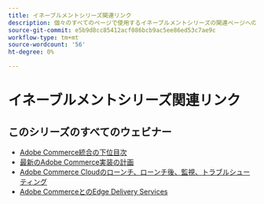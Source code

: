 ```yaml
---
title: イネーブルメントシリーズ関連リンク
description: 個々のすべてのページで使用するイネーブルメントシリーズの関連ページへのリンク
source-git-commit: e5b9d8cc85412acf086bcb9ac5ee86ed53c7ae9c
workflow-type: tm+mt
source-wordcount: '56'
ht-degree: 0%

---
```


# イネーブルメントシリーズ関連リンク

## このシリーズのすべてのウェビナー

* [Adobe Commerce統合の下位目次](../enablement-series/lower-total-cost-of-owership-commerce-integrations.md)
* [最新のAdobe Commerce実装の計画](../enablement-series/planning-the-modern-adobe-commerce-implementation.md)
* [Adobe Commerce Cloudのローンチ、ローンチ後、監視、トラブルシューティング](../enablement-series/launch-post-launch-monitoring-and-troubleshooting.md)
* [Adobe CommerceとのEdge Delivery Services](../enablement-series/edge-delivery-services-with-adobe-commerce.md)
